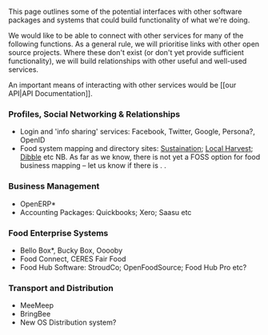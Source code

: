 This page outlines some of the potential interfaces with other software packages and systems that could build functionality of what we're doing. 

We would like to be able to connect with other services for many of the following functions. As a general rule, we will prioritise links with other open source projects. Where these don't exist (or don't yet provide sufficient functionality), we will build relationships with other useful and well-used services.

An important means of interacting with other services would be [[our API|API Documentation]].

### Profiles, Social Networking & Relationships
*  Login and 'info sharing' services: Facebook, Twitter, Google, Persona?, OpenID
*  Food system mapping and directory sites: [Sustaination](www.sustaination.co); [Local Harvest](www.localharvest.org.au); [Dibble](www.dibble.com.au) etc NB. As far as we know, there is not yet a FOSS option for food business mapping – let us know if there is . .

### Business Management
*  OpenERP*
*  Accounting Packages: Quickbooks; Xero; Saasu etc

### Food Enterprise Systems
*  Bello Box*, Bucky Box, Ooooby
*  Food Connect, CERES Fair Food
*  Food Hub Software: StroudCo; OpenFoodSource; Food Hub Pro etc?
 
### Transport and Distribution
*  MeeMeep
*  BringBee
*  New OS Distribution system?

